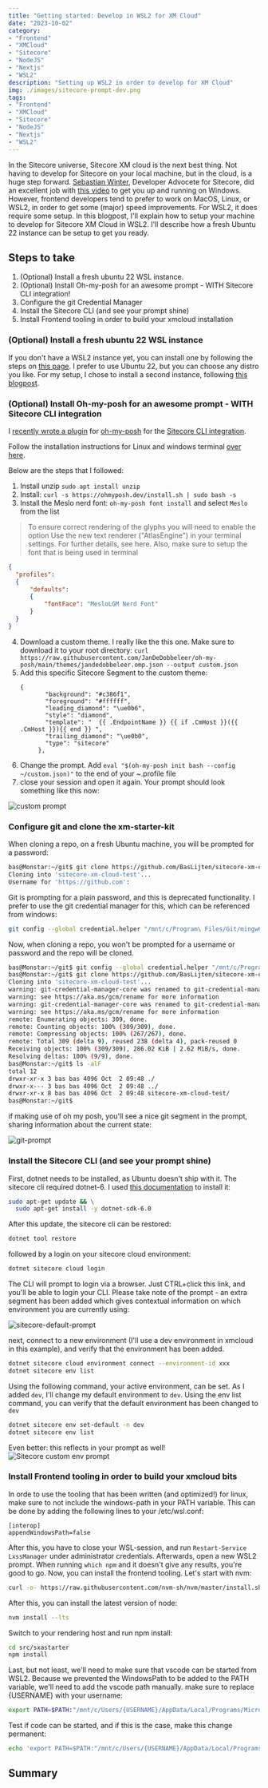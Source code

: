 ```yaml
---
title: "Getting started: Develop in WSL2 for XM Cloud"
date: "2023-10-02"
category:
- "Frontend"
- "XMCloud"
- "Sitecore"
- "NodeJS"
- "Nextjs"
- "WSL2"
description: "Setting up WSL2 in order to develop for XM Cloud"
img: ./images/sitecore-prompt-dev.png
tags:
- "Frontend"
- "XMCloud"
- "Sitecore"
- "NodeJS"
- "Nextjs"
- "WSL2"
---
```

In the Sitecore universe, Sitecore XM cloud is the next best thing. Not having to develop for Sitecore on your local machine, but in the cloud, is a huge step forward. [Sebastian Winter](https://www.linkedin.com/in/sebastian-winter-506962165/?originalSubdomain=de), Developer Advocete for Sitecore, did an excellent job with [this video](https://www.youtube.com/watch?v=Kig3kWZ8FuQ) to get you up and running on Windows. However, frontend developers tend to prefer to work on MacOS, Linux, or WSL2, in order to get some (major) speed improvements. For WSL2, it does require some setup. In this blogpost, I'll explain how to setup your machine to develop for Sitecore XM Cloud in WSL2. I'll describe how a fresh Ubuntu 22 instance can be setup to get you ready.

## Steps to take

1. (Optional) Install a fresh ubuntu 22 WSL instance.
2. (Optional) Install Oh-my-posh for an awesome prompt - WITH Sitecore CLI integration! 
3. Configure the git Credential Manager
4. Install the Sitecore CLI (and see your prompt shine)
5. Install Frontend tooling in order to build your xmcloud installation

### (Optional) Install a fresh ubuntu 22 WSL instance

If you don't have a WSL2 instance yet, you can install one by following the steps on [this page](https://docs.microsoft.com/en-us/windows/wsl/install-win10). I prefer to use Ubuntu 22, but you can choose any distro you like. For my setup, I chose to install a second instance, following [this blogpost](https://cloudbytes.dev/snippets/how-to-install-multiple-instances-of-ubuntu-in-wsl2).

### (Optional) Install Oh-my-posh for an awesome prompt - WITH Sitecore CLI integration

I [recently wrote a plugin](https://blog.baslijten.com/oh-my-sitecore-I-powered-up-your-shell/) for [oh-my-posh](https://ohmyposh.dev/) for the [Sitecore CLI integration](https://ohmyposh.dev/docs/segments/sitecore). 

Follow the installation instructions for Linux and windows terminal [over here](https://ohmyposh.dev/docs/installation/linux).

Below are the steps that I followed:

1. Install unzip ```sudo apt install unzip``` 
2. Install: ```curl -s https://ohmyposh.dev/install.sh | sudo bash -s```
3. Install the Meslo nerd font: ```oh-my-posh font install``` and select ```Meslo``` from the list
  > To ensure correct rendering of the glyphs you will need to enable the option Use the new text renderer ("AtlasEngine") in your terminal settings. For further details, see here. Also, make sure to setup the font that is being used in terminal 
  ```json
  {
    "profiles":
    {
        "defaults":
        {
            "fontFace": "MesloLGM Nerd Font"
        }
    }
  }
  ``` 

4. Download a custom theme. I really like the this one. Make sure to download it to your root directory: ```curl https://raw.githubusercontent.com/JanDeDobbeleer/oh-my-posh/main/themes/jandedobbeleer.omp.json --output custom.json```
5. Add this specific Sitecore Segment to the custom theme:
   ```
   {
          "background": "#c386f1",
          "foreground": "#ffffff",
          "leading_diamond": "\ue0b6",
          "style": "diamond",
          "template": "  {{ .EndpointName }} {{ if .CmHost }}({{ .CmHost }}){{ end }} ",
          "trailing_diamond": "\ue0b0",
          "type": "sitecore"
        },
   ```
6. Change the prompt. Add ```eval "$(oh-my-posh init bash --config ~/custom.json)"``` to the end of your ~\.profile file
7. close your session and open it again. Your prompt should look something like this now:

![custom prompt](./images/custom-prompt.png)
   
### Configure git and clone the xm-starter-kit

When cloning a repo, on a fresh Ubuntu machine, you will be prompted for a password:

```bash
bas@Monstar:~/git$ git clone https://github.com/BasLijten/sitecore-xm-cloud-test
Cloning into 'sitecore-xm-cloud-test'...
Username for 'https://github.com':
```

Git is prompting for a plain password, and this is deprecated functionality. I prefer to use the git credential manager for this, which can be referenced from windows:

```bash
git config --global credential.helper "/mnt/c/Program\ Files/Git/mingw64/bin/git-credential-manager-core.exe"
```

Now, when cloning a repo, you won't be prompted for a username or password and the repo will be cloned.

```bash
bas@Monstar:~/git$ git config --global credential.helper "/mnt/c/Program\ Files/Git/mingw64/bin/git-credential-manager-core.exe"
bas@Monstar:~/git$ git clone https://github.com/BasLijten/sitecore-xm-cloud-test
Cloning into 'sitecore-xm-cloud-test'...
warning: git-credential-manager-core was renamed to git-credential-manager
warning: see https://aka.ms/gcm/rename for more information
warning: git-credential-manager-core was renamed to git-credential-manager
warning: see https://aka.ms/gcm/rename for more information
remote: Enumerating objects: 309, done.
remote: Counting objects: 100% (309/309), done.
remote: Compressing objects: 100% (267/267), done.
remote: Total 309 (delta 9), reused 238 (delta 4), pack-reused 0
Receiving objects: 100% (309/309), 286.02 KiB | 2.62 MiB/s, done.
Resolving deltas: 100% (9/9), done.
bas@Monstar:~/git$ ls -alF
total 12
drwxr-xr-x 3 bas bas 4096 Oct  2 09:48 ./
drwxr-x--- 3 bas bas 4096 Oct  2 09:48 ../
drwxr-xr-x 8 bas bas 4096 Oct  2 09:48 sitecore-xm-cloud-test/
bas@Monstar:~/git$
```

if making use of oh my posh, you'll see a nice git segment in the prompt, sharing information about the current state:

![git-prompt](./images/git-prompt.png)

### Install the Sitecore CLI (and see your prompt shine)

First, dotnet needs to be installed, as Ubuntu doesn't ship with it. The sitecore cli required dotnet-6. I used [this documentation](https://learn.microsoft.com/en-us/dotnet/core/install/linux-ubuntu-2204) to install it:

```bash
sudo apt-get update && \
  sudo apt-get install -y dotnet-sdk-6.0
```

After this update, the sitecore cli can be restored:

```bash
dotnet tool restore
```

followed by a login on your sitecore cloud environment:

```bash
dotnet sitecore cloud login
```

The CLI will prompt to login via a browser. Just CTRL+click this link, and you'll be able to login your CLI. Please take note of the prompt - an extra segment has been added which gives contextual information on which environment you are currently using:

![sitecore-default-prompt](./images/sitecore-prompt-default.png)

next, connect to a new environment (I'll use a dev environment in xmcloud in this example), and verify that the environment has been added.

```bash
dotnet sitecore cloud environment connect --environment-id xxx
dotnet sitecore env list
```

Using the following command, your active environment, can be set. As I added ```dev```, I'll change my default environment to ```dev```. Using the env list command, you can verify that the default environment has been changed to ```dev```

```bash
dotnet sitecore env set-default -n dev
dotnet sitecore env list
```

Even better: this reflects in your prompt as well!
![Sitecore custom env prompt](./images/sitecore-prompt-dev.png)

### Install Frontend tooling in order to build your xmcloud bits

In orde to use the tooling that has been written (and optimized!) for linux, make sure to not include the windows-path in your PATH variable. This can be done by adding the following lines to your /etc/wsl.conf:

```
[interop]
appendWindowsPath=false
```

After this, you have to close your WSL-session, and run ```Restart-Service LxssManager``` under administrator credentials. Afterwards, open a new WSL2 prompt. When running ```which npm``` and it doesn't give any results, you're good to go. Now, you can install the frontend tooling. Let's start with nvm:

```bash
curl -o- https://raw.githubusercontent.com/nvm-sh/nvm/master/install.sh | bash
```

After this, you can install the latest version of node:

```bash
nvm install --lts
```

Switch to your rendering host and run npm install:

```bash
cd src/sxastarter
npm install
```

Last, but not least, we'll need to make sure that vscode can be started from WSL2. Because we prevented the WindowsPath to be added to the PATH variable, we'll need to add the vscode path manually. make sure to replace {USERNAME} with your username:

```bash
export PATH=$PATH:"/mnt/c/Users/{USERNAME}/AppData/Local/Programs/Microsoft VS Code/bin"
```

Test if code can be started, and if this is the case, make this change permanent:

```bash
echo 'export PATH=$PATH:"/mnt/c/Users/{USERNAME}/AppData/Local/Programs/Microsoft VS Code/bin"' >> ~/.bashrc
```

## Summary

